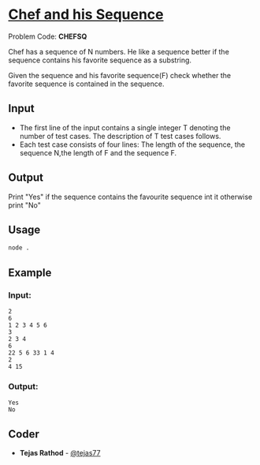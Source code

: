 
# [Chef and his Sequence](https://www.codechef.com/problems/CHEFSQ)
Problem Code: **CHEFSQ**

Chef has a sequence of N numbers. He like a sequence better if the sequence contains his favorite sequence as a substring.

Given the sequence and his favorite sequence(F) check whether the favorite sequence is contained in the sequence.

## Input

- The first line of the input contains a single integer T denoting the number of test cases. The description of T test cases follows.
- Each test case consists of four lines: The length of the sequence, the sequence N,the length of F and the sequence F.

## Output

 Print "Yes" if the sequence contains the favourite sequence int it otherwise print "No"

## Usage
```sh
node .
```
## Example
### Input:
```
2
6
1 2 3 4 5 6
3
2 3 4
6
22 5 6 33 1 4
2
4 15
```
### Output:
```
Yes
No
```

## Coder

* **Tejas Rathod** - [@tejas77](https://github.com/tejas77)
